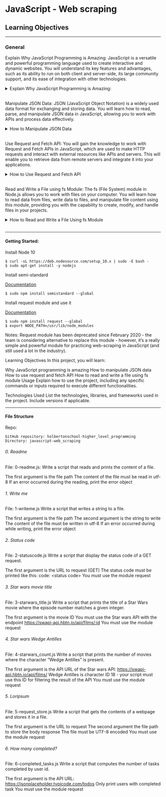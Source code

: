 # JavaScript - Web scraping
## Learning Objectives
***
### General
Explain Why JavaScript Programming is Amazing: JavaScript is a versatile and powerful programming language used to create interactive and dynamic websites. You will understand its key features and advantages, such as its ability to run on both client and server-side, its large community support, and its ease of integration with other technologies.
<details>
<summary>Explain Why JavaScript Programming is Amazing:</summary>
<br>
JavaScript is an amazing programming language for several reasons:

- Versatile: JavaScript can be used for both front-end and back-end development, making it a versatile language suitable for creating complete web applications.
- Widely Used: It is one of the most widely used programming languages, and its ecosystem is vast, with a large number of libraries, frameworks, and tools available.
- Easy to Learn: JavaScript has a relatively simple and straightforward syntax, making it accessible to beginners.
- Asynchronous Programming: JavaScript supports asynchronous programming, which allows for non-blocking operations, making it ideal for building responsive web applications.
- Community and Support: The language has a large and active community, making it easy to find resources, tutorials, and help online.
- Cross-Platform: JavaScript can run on various platforms, including web browsers, servers, mobile devices, and even IoT devices.
</details>
<br>

Manipulate JSON Data: JSON (JavaScript Object Notation) is a widely used data format for exchanging and storing data. You will learn how to read, parse, and manipulate JSON data in JavaScript, allowing you to work with APIs and process data effectively.
<details>
<summary>How to Manipulate JSON Data</summary>
<br>
JSON (JavaScript Object Notation) is a lightweight data interchange format that is easy for humans to read and write and easy for machines to parse and generate. To manipulate JSON data, you'll need to understand its basic structure:

- JSON Syntax: JSON consists of key-value pairs and data types, such as strings, numbers, booleans, arrays, and other JSON objects.
- Parsing JSON: To manipulate JSON data in JavaScript, you use JSON.parse() to convert a JSON string into a JavaScript object, allowing you to access and modify the data.
- Modifying JSON: After parsing JSON into a JavaScript object, you can use standard JavaScript operations to modify the object's properties and values.
- Stringifying JSON: To convert a JavaScript object back to a JSON string, use JSON.stringify()
</details>
<br>

Use Request and Fetch API: You will gain the knowledge to work with Request and Fetch APIs in JavaScript, which are used to make HTTP requests and interact with external resources like APIs and servers. This will enable you to retrieve data from remote servers and integrate it into your applications.
<details>
<summary>How to Use Request and Fetch API</summary>
<br>
The Request and Fetch APIs are used for making HTTP requests in JavaScript:

- Request API (Node.js): The Request API is used in Node.js to send HTTP requests to remote servers. It is part of the http or https module and provides a way to interact with servers programmatically.
- Fetch API (Browser): The Fetch API is used in web browsers to make HTTP requests from client-side JavaScript. It is a modern replacement for older methods like XMLHttpRequest and offers a more flexible and promise-based approach to handling requests and responses.
</details>
<br>


Read and Write a File using fs Module: The fs (File System) module in Node.js allows you to work with files on your computer. You will learn how to read data from files, write data to files, and manipulate file content using this module, providing you with the capability to create, modify, and handle files in your projects.
<details>
<summary>How to Read and Write a File Using fs Module</summary>
<br>
The fs module in Node.js allows you to work with the file system and perform file-related operations:

- Reading a File: You can use fs.readFile() to read the contents of a file. It takes the file path and an optional encoding parameter (e.g., 'utf8') to specify the character encoding.
- Writing to a File: To write data to a file, use fs.writeFile(). It takes the file path, the data to be written, and an optional encoding parameter.
- Asynchronous vs. Synchronous: The fs module provides both asynchronous (e.g., fs.readFile(), fs.writeFile()) and synchronous (e.g., fs.readFileSync(), fs.writeFileSync()) versions of these methods. It's generally recommended to use asynchronous methods in Node.js to avoid blocking the event loop.
</details>
<br>

---
#### Getting Started:

Install Node 10

    $ curl -sL https://deb.nodesource.com/setup_10.x | sudo -E bash -
    $ sudo apt-get install -y nodejs

Install semi-standard

[Documentation](https://github.com/standard/semistandard)

    $ sudo npm install semistandard --global

Install request module and use it

[Documentation](https://github.com/request/request)

    $ sudo npm install request --global
    $ export NODE_PATH=/usr/lib/node_modules

Notes: Request module has been deprecated since February 2020 - the team is considering alternative to replace this module - however, it’s a really simple and powerful module for practicing web-scraping in JavaScript (and still used a lot in the industry).

Learning Objectives
In this project, you will learn:

Why JavaScript programming is amazing
How to manipulate JSON data
How to use request and fetch API
How to read and write a file using fs module
Usage
Explain how to use the project, including any specific commands or inputs required to execute different functionalities.

Technologies Used
List the technologies, libraries, and frameworks used in the project. Include versions if applicable.
___
#### File Structure
Repo:

    GitHub repository: holbertonschool-higher_level_programming
    Directory: javascript-web_scraping

###### 0. Readme 
File: 0-readme.js:
Write a script that reads and prints the content of a file.

The first argument is the file path
The content of the file must be read in utf-8
If an error occurred during the reading, print the error object

###### 1. Write me 
File: 1-writeme.js
Write a script that writes a string to a file.

The first argument is the file path
The second argument is the string to write
The content of the file must be written in utf-8
If an error occurred during while writing, print the error object

###### 2. Status code 
File: 2-statuscode.js
Write a script that display the status code of a GET request.

The first argument is the URL to request (GET)
The status code must be printed like this: code: \<status code>
You must use the module request

###### 3. Star wars movie title
File: 3-starwars_title.js
Write a script that prints the title of a Star Wars movie where the episode number matches a given integer.

The first argument is the movie ID
You must use the Star wars API with the endpoint https://swapi-api.hbtn.io/api/films/:id
You must use the module request

###### 4. Star wars Wedge Antilles 
File: 4-starwars_count.js
Write a script that prints the number of movies where the character “Wedge Antilles” is present.

The first argument is the API URL of the Star wars API: https://swapi-api.hbtn.io/api/films/
Wedge Antilles is character ID 18 - your script must use this ID for filtering the result of the API
You must use the module request

###### 5. Loripsum 
File: 5-request_store.js
Write a script that gets the contents of a webpage and stores it in a file.

The first argument is the URL to request
The second argument the file path to store the body response
The file must be UTF-8 encoded
You must use the module request

###### 6. How many completed? 
File: 6-completed_tasks.js
Write a script that computes the number of tasks completed by user id.

The first argument is the API URL: https://jsonplaceholder.typicode.com/todos
Only print users with completed task
You must use the module request





